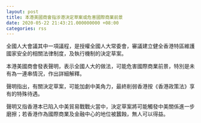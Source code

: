 ```yaml
---
layout: post
title: 本港美國商會指涉港決定草案或危害國際商業前景
date: 2020-05-22 21:43:21.000000000 +08:00
categories: rss
---
```


全國人大會議其中一項議程，是授權全國人大常委會，審議建立健全香港特區維護國家安全的相關法律制度，及執行機制的決定草案。

本港美國商會發表聲明，表示全國人大的做法，可能危害國際商業前景，特別是未有為一連串情況，作出詳細解釋。

聲明指出，有關決定草案，可能加劇中美角力，最終削弱香港按《香港政策法》享有的特殊待遇。

聲明又指香港本已陷入中美貿易戰戰火當中，決定草案將可能觸發中美關係進一步磨擦；若香港作為國際商業及金融中心的地位被蠶蝕，無人可以得益。
